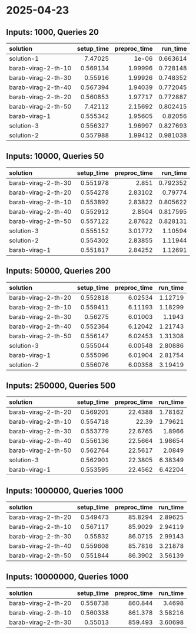 # 2025-04-23

## Inputs: 1000, Queries 20

| solution            |   setup_time |   preproc_time |   run_time |
|:--------------------|-------------:|---------------:|-----------:|
| solution-1          |     7.47025  |        1e-06   |   0.663614 |
| barab-virag-2-th-10 |     0.569134 |        1.99996 |   0.728148 |
| barab-virag-2-th-30 |     0.55916  |        1.99926 |   0.748352 |
| barab-virag-2-th-40 |     0.567394 |        1.94039 |   0.772045 |
| barab-virag-2-th-20 |     0.560853 |        1.97717 |   0.772887 |
| barab-virag-2-th-50 |     7.42112  |        2.15692 |   0.802415 |
| barab-virag-1       |     0.555342 |        1.95605 |   0.82056  |
| solution-3          |     0.556327 |        1.96997 |   0.827693 |
| solution-2          |     0.557988 |        1.99412 |   0.981038 |

## Inputs: 10000, Queries 50

| solution            |   setup_time |   preproc_time |   run_time |
|:--------------------|-------------:|---------------:|-----------:|
| barab-virag-2-th-30 |     0.551978 |        2.851   |   0.792352 |
| barab-virag-2-th-20 |     0.554278 |        2.83102 |   0.79774  |
| barab-virag-2-th-10 |     0.553892 |        2.83822 |   0.805622 |
| barab-virag-2-th-40 |     0.552912 |        2.8504  |   0.817595 |
| barab-virag-2-th-50 |     0.557122 |        2.87622 |   0.828131 |
| solution-3          |     0.555152 |        3.01772 |   1.10594  |
| solution-2          |     0.554302 |        2.83855 |   1.11944  |
| barab-virag-1       |     0.551817 |        2.84252 |   1.12691  |

## Inputs: 50000, Queries 200

| solution            |   setup_time |   preproc_time |   run_time |
|:--------------------|-------------:|---------------:|-----------:|
| barab-virag-2-th-20 |     0.552818 |        6.02534 |    1.12719 |
| barab-virag-2-th-10 |     0.559411 |        6.11193 |    1.18299 |
| barab-virag-2-th-30 |     0.56275  |        6.01003 |    1.1943  |
| barab-virag-2-th-40 |     0.552364 |        6.12042 |    1.21743 |
| barab-virag-2-th-50 |     0.556147 |        6.02453 |    1.31308 |
| solution-3          |     0.555044 |        6.00548 |    2.80886 |
| barab-virag-1       |     0.555096 |        6.01904 |    2.81754 |
| solution-2          |     0.556076 |        6.00358 |    3.19419 |

## Inputs: 250000, Queries 500

| solution            |   setup_time |   preproc_time |   run_time |
|:--------------------|-------------:|---------------:|-----------:|
| barab-virag-2-th-20 |     0.569201 |        22.4388 |    1.78162 |
| barab-virag-2-th-10 |     0.554718 |        22.39   |    1.79621 |
| barab-virag-2-th-30 |     0.553779 |        22.6765 |    1.8966  |
| barab-virag-2-th-40 |     0.556136 |        22.5664 |    1.98654 |
| barab-virag-2-th-50 |     0.562764 |        22.5617 |    2.0849  |
| solution-3          |     0.562901 |        22.3805 |    6.38349 |
| barab-virag-1       |     0.553595 |        22.4562 |    6.42204 |

## Inputs: 1000000, Queries 1000

| solution            |   setup_time |   preproc_time |   run_time |
|:--------------------|-------------:|---------------:|-----------:|
| barab-virag-2-th-20 |     0.549473 |        85.8294 |    2.89625 |
| barab-virag-2-th-10 |     0.567117 |        85.9029 |    2.94119 |
| barab-virag-2-th-30 |     0.55832  |        86.0715 |    2.99143 |
| barab-virag-2-th-40 |     0.559608 |        85.7816 |    3.21878 |
| barab-virag-2-th-50 |     0.551844 |        86.3902 |    3.56139 |

## Inputs: 10000000, Queries 1000

| solution            |   setup_time |   preproc_time |   run_time |
|:--------------------|-------------:|---------------:|-----------:|
| barab-virag-2-th-20 |     0.558738 |        860.844 |    3.4698  |
| barab-virag-2-th-10 |     0.560338 |        861.378 |    3.58216 |
| barab-virag-2-th-30 |     0.55013  |        859.493 |    3.60698 |